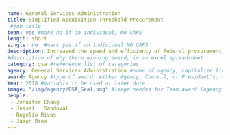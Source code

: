 ```yaml
---
name: General Services Administration
title: Simplified Acquisition Threshold Procurement
 #job title
team: yes #mark no if an individual, NO CAPS
length: short
single: no  #mark yes if an individual NO CAPS
description: Increased the speed and efficiency of federal procurement processes through the development of a tool that reduces errors and redundancies in contract processing.
#description of why there winning award, in an excel spreadsheet
category: gsa #reference list of categories
agency: General Services Administration #name of agency, capitalize first letter of each name
award: Agency #type of award, either Agency, Council, or President's; this is case sensitive so make sure to match the options listed exactly. This section generates the format of the card
Year: 2018 #variable to be used at later date
image: "/img/agency/GSA_Seal.png" #image needed for Team award (agency seal) and President's award (headshot); leave empty if and individual Agency award
people:
 - Jennifer Chang
 - Jeisel	Sandoval
 - Rogelio Rivas
 - Jason Rios
---
```

